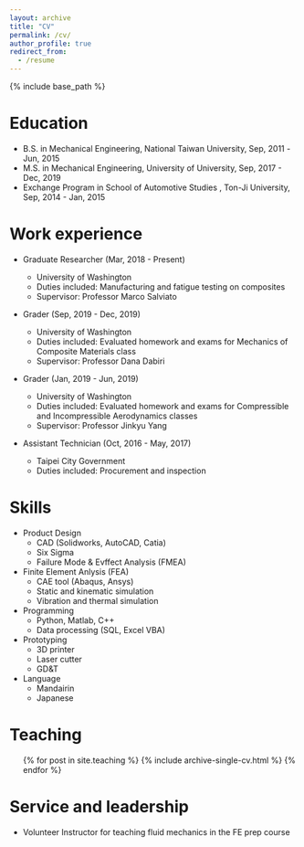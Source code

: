 ```yaml
---
layout: archive
title: "CV"
permalink: /cv/
author_profile: true
redirect_from:
  - /resume
---
```


{% include base_path %}

Education
======
* B.S. in Mechanical Engineering, National Taiwan University,  Sep, 2011 -Jun, 2015
* M.S. in Mechanical Engineering, University of University,  Sep, 2017 - Dec, 2019
* Exchange Program in School of Automotive Studies , Ton-Ji University,  Sep, 2014 - Jan, 2015

Work experience
======
* Graduate Researcher (Mar, 2018 - Present)
  * University of Washington
  * Duties included: Manufacturing and fatigue testing on composites 
  * Supervisor: Professor Marco Salviato

* Grader (Sep, 2019 - Dec, 2019)
  * University of Washington
  * Duties included: Evaluated homework and exams for Mechanics of Composite Materials class
  * Supervisor: Professor Dana Dabiri
  
* Grader (Jan, 2019 - Jun, 2019)
  * University of Washington
  * Duties included: Evaluated homework and exams for Compressible and Incompressible Aerodynamics classes
  * Supervisor: Professor Jinkyu Yang

* Assistant Technician (Oct, 2016 - May, 2017)
  * Taipei City Government
  * Duties included: Procurement and inspection
  
Skills
======
* Product Design  
  * CAD (Solidworks, AutoCAD, Catia)
  * Six Sigma
  * Failure Mode & Evffect Analysis (FMEA)
* Finite Element Anlysis (FEA)
  * CAE tool (Abaqus, Ansys)
  * Static and kinematic simulation
  * Vibration and thermal simulation
* Programming
  * Python, Matlab, C++  
  * Data processing (SQL, Excel VBA)
* Prototyping
  * 3D printer
  * Laser cutter
  * GD&T
* Language
  * Mandairin
  * Japanese
  
 
Teaching
======
  <ul>{% for post in site.teaching %}
    {% include archive-single-cv.html %}
  {% endfor %}</ul>
  
Service and leadership
======
* Volunteer Instructor for teaching fluid mechanics in the FE prep course 

